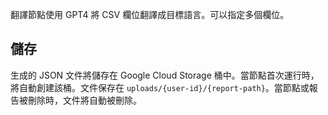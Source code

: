 翻譯節點使用 GPT4 將 CSV 欄位翻譯成目標語言。可以指定多個欄位。

## 儲存

生成的 JSON 文件將儲存在 Google Cloud Storage 桶中。當節點首次運行時，將自動創建該桶。文件保存在 `uploads/{user-id}/{report-path}`。當節點或報告被刪除時，文件將自動被刪除。
